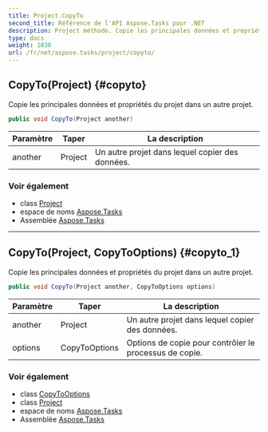 ```yaml
---
title: Project.CopyTo
second_title: Référence de l'API Aspose.Tasks pour .NET
description: Project méthode. Copie les principales données et propriétés du projet dans un autre projet.
type: docs
weight: 1030
url: /fr/net/aspose.tasks/project/copyto/
---
```

## CopyTo(Project) {#copyto}

Copie les principales données et propriétés du projet dans un autre projet.

```csharp
public void CopyTo(Project another)
```

| Paramètre | Taper | La description |
| --- | --- | --- |
| another | Project | Un autre projet dans lequel copier des données. |

### Voir également

* class [Project](../)
* espace de noms [Aspose.Tasks](../../project/)
* Assemblée [Aspose.Tasks](../../../)

---

## CopyTo(Project, CopyToOptions) {#copyto_1}

Copie les principales données et propriétés du projet dans un autre projet.

```csharp
public void CopyTo(Project another, CopyToOptions options)
```

| Paramètre | Taper | La description |
| --- | --- | --- |
| another | Project | Un autre projet dans lequel copier des données. |
| options | CopyToOptions | Options de copie pour contrôler le processus de copie. |

### Voir également

* class [CopyToOptions](../../copytooptions/)
* class [Project](../)
* espace de noms [Aspose.Tasks](../../project/)
* Assemblée [Aspose.Tasks](../../../)


